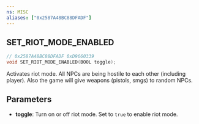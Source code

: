 ```yaml
---
ns: MISC
aliases: ["0x2587A48BC88DFADF"]
---
```

## SET_RIOT_MODE_ENABLED

```c
// 0x2587A48BC88DFADF 0xD9660339
void SET_RIOT_MODE_ENABLED(BOOL toggle);
```

Activates riot mode. All NPCs are being hostile to each other (including player). Also the game will give weapons (pistols, smgs) to random NPCs.

## Parameters
* **toggle**: Turn on or off riot mode. Set to `true` to enable riot mode.

